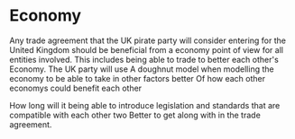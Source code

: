 Economy
==========================
Any trade agreement that the UK pirate party will consider entering for the United Kingdom should be beneficial from a economy point of view for all entities involved. This includes being able to trade to better each other's Economy. The UK party will use A doughnut model when modelling the economy to be able to take in other factors better Of how each other economys could benefit each other

How long will it being able to introduce legislation and standards that are compatible with each other two Better to get along with in the trade agreement.
